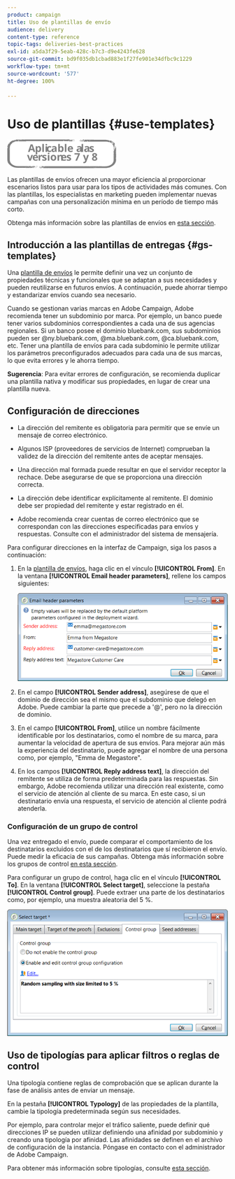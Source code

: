 ```yaml
---
product: campaign
title: Uso de plantillas de envío
audience: delivery
content-type: reference
topic-tags: deliveries-best-practices
exl-id: a5da3f29-5eab-428c-b7c3-d9e4243fe628
source-git-commit: bd9f035db1cbad883e1f27fe901e34dfbc9c1229
workflow-type: tm+mt
source-wordcount: '577'
ht-degree: 100%

---
```


# Uso de plantillas {#use-templates}

![](../../assets/common.svg)

Las plantillas de envíos ofrecen una mayor eficiencia al proporcionar escenarios listos para usar para los tipos de actividades más comunes. Con las plantillas, los especialistas en marketing pueden implementar nuevas campañas con una personalización mínima en un período de tiempo más corto.

Obtenga más información sobre las plantillas de envíos en [esta sección](creating-a-delivery-template.md).

## Introducción a las plantillas de entregas {#gs-templates}

Una [plantilla de envíos](creating-a-delivery-template.md) le permite definir una vez un conjunto de propiedades técnicas y funcionales que se adaptan a sus necesidades y pueden reutilizarse en futuros envíos. A continuación, puede ahorrar tiempo y estandarizar envíos cuando sea necesario.

Cuando se gestionan varias marcas en Adobe Campaign, Adobe recomienda tener un subdominio por marca. Por ejemplo, un banco puede tener varios subdominios correspondientes a cada una de sus agencias regionales. Si un banco posee el dominio bluebank.com, sus subdominios pueden ser @ny.bluebank.com, @ma.bluebank.com, @ca.bluebank.com, etc. Tener una plantilla de envíos para cada subdominio le permite utilizar los parámetros preconfigurados adecuados para cada una de sus marcas, lo que evita errores y le ahorra tiempo.

**Sugerencia**: Para evitar errores de configuración, se recomienda duplicar una plantilla nativa y modificar sus propiedades, en lugar de crear una plantilla nueva.

## Configuración de direcciones

* La dirección del remitente es obligatoria para permitir que se envíe un mensaje de correo electrónico.

* Algunos ISP (proveedores de servicios de Internet) comprueban la validez de la dirección del remitente antes de aceptar mensajes.

* Una dirección mal formada puede resultar en que el servidor receptor la rechace. Debe asegurarse de que se proporciona una dirección correcta.

* La dirección debe identificar explícitamente al remitente. El dominio debe ser propiedad del remitente y estar registrado en él.

* Adobe recomienda crear cuentas de correo electrónico que se correspondan con las direcciones especificadas para envíos y respuestas. Consulte con el administrador del sistema de mensajería.

Para configurar direcciones en la interfaz de Campaign, siga los pasos a continuación:

1. En la [plantilla de envíos](creating-a-delivery-template.md), haga clic en el vínculo **[!UICONTROL From]**. En la ventana **[!UICONTROL Email header parameters]**, rellene los campos siguientes:

   ![](assets/d_best_practices_email_header.png)

1. En el campo **[!UICONTROL Sender address]**, asegúrese de que el dominio de dirección sea el mismo que el subdominio que delegó en Adobe. Puede cambiar la parte que precede a &#39;@&#39;, pero no la dirección de dominio.

1. En el campo **[!UICONTROL From]**, utilice un nombre fácilmente identificable por los destinatarios, como el nombre de su marca, para aumentar la velocidad de apertura de sus envíos. Para mejorar aún más la experiencia del destinatario, puede agregar el nombre de una persona como, por ejemplo, &quot;Emma de Megastore&quot;.

1. En los campos **[!UICONTROL Reply address text]**, la dirección del remitente se utiliza de forma predeterminada para las respuestas. Sin embargo, Adobe recomienda utilizar una dirección real existente, como el servicio de atención al cliente de su marca. En este caso, si un destinatario envía una respuesta, el servicio de atención al cliente podrá atenderla.

### Configuración de un grupo de control

Una vez entregado el envío, puede comparar el comportamiento de los destinatarios excluidos con el de los destinatarios que sí recibieron el envío. Puede medir la eficacia de sus campañas. Obtenga más información sobre los grupos de control [en esta sección](../../campaign/using/marketing-campaign-deliveries.md#defining-a-control-group).

Para configurar un grupo de control, haga clic en el vínculo **[!UICONTROL To]**. En la ventana **[!UICONTROL Select target]**, seleccione la pestaña **[!UICONTROL Control group]**. Puede extraer una parte de los destinatarios como, por ejemplo, una muestra aleatoria del 5 %.

![](assets/d_best_practices_control_group.png)

## Uso de tipologías para aplicar filtros o reglas de control

Una tipología contiene reglas de comprobación que se aplican durante la fase de análisis antes de enviar un mensaje.

En la pestaña **[!UICONTROL Typology]** de las propiedades de la plantilla, cambie la tipología predeterminada según sus necesidades.

Por ejemplo, para controlar mejor el tráfico saliente, puede definir qué direcciones IP se pueden utilizar definiendo una afinidad por subdominio y creando una tipología por afinidad. Las afinidades se definen en el archivo de configuración de la instancia. Póngase en contacto con el administrador de Adobe Campaign.

Para obtener más información sobre tipologías, consulte [esta sección](../../campaign-opt/using/about-campaign-typologies.md).
